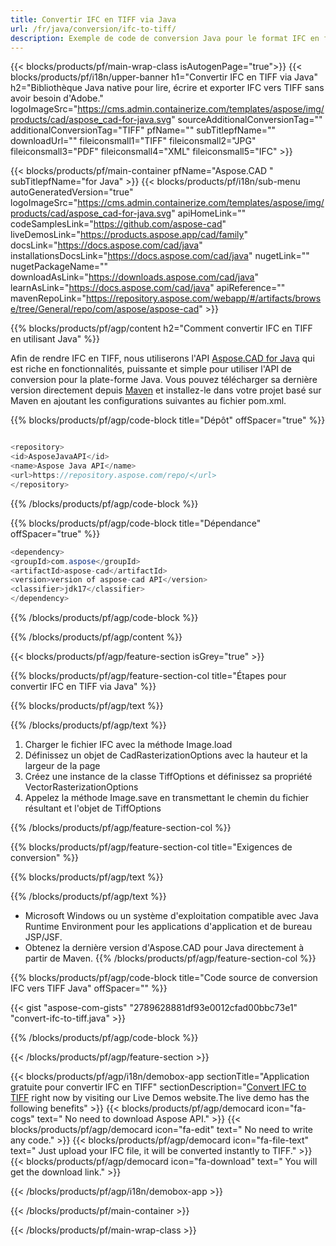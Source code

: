 ```yaml
---
title: Convertir IFC en TIFF via Java 
url: /fr/java/conversion/ifc-to-tiff/ 
description: Exemple de code de conversion Java pour le format IFC en fichier TIFF. Utilisez cet exemple de code pour convertir IFC en TIFF dans n'importe quelle application Java Web ou de bureau.
---
```


{{< blocks/products/pf/main-wrap-class isAutogenPage="true">}}
{{< blocks/products/pf/i18n/upper-banner h1="Convertir IFC en TIFF via Java" h2="Bibliothèque Java native pour lire, écrire et exporter IFC vers TIFF sans avoir besoin d'Adobe." logoImageSrc="https://cms.admin.containerize.com/templates/aspose/img/products/cad/aspose_cad-for-java.svg" sourceAdditionalConversionTag="" additionalConversionTag="TIFF" pfName="" subTitlepfName="" downloadUrl="" fileiconsmall1="TIFF" fileiconsmall2="JPG" fileiconsmall3="PDF" fileiconsmall4="XML" fileiconsmall5="IFC" >}}

{{< blocks/products/pf/main-container pfName="Aspose.CAD " subTitlepfName="for Java" >}}
{{< blocks/products/pf/i18n/sub-menu autoGeneratedVersion="true" logoImageSrc="https://cms.admin.containerize.com/templates/aspose/img/products/cad/aspose_cad-for-java.svg" apiHomeLink="" codeSamplesLink="https://github.com/aspose-cad" liveDemosLink="https://products.aspose.app/cad/family" docsLink="https://docs.aspose.com/cad/java" installationsDocsLink="https://docs.aspose.com/cad/java" nugetLink="" nugetPackageName="" downloadAsLink="https://downloads.aspose.com/cad/java" learnAsLink="https://docs.aspose.com/cad/java" apiReference="" mavenRepoLink="https://repository.aspose.com/webapp/#/artifacts/browse/tree/General/repo/com/aspose/aspose-cad" >}}

{{% blocks/products/pf/agp/content h2="Comment convertir IFC en TIFF en utilisant Java" %}}

Afin de rendre IFC en TIFF, nous utiliserons l'API <a href=https://products.aspose.com/cad/java>Aspose.CAD for Java</a> qui est riche en fonctionnalités, puissante et simple pour utiliser l'API de conversion pour la plate-forme Java. Vous pouvez télécharger sa dernière version directement depuis <a href=https://repository.aspose.com/webapp/#/artifacts/browse/tree/General/repo/com/aspose/aspose-cad>Maven</a> et installez-le dans votre projet basé sur Maven en ajoutant les configurations suivantes au fichier pom.xml.

{{% blocks/products/pf/agp/code-block title="Dépôt" offSpacer="true" %}}

```cs

<repository>
<id>AsposeJavaAPI</id>
<name>Aspose Java API</name>
<url>https://repository.aspose.com/repo/</url>
</repository>

```

{{% /blocks/products/pf/agp/code-block %}}

{{% blocks/products/pf/agp/code-block title="Dépendance" offSpacer="true" %}}

```cs
<dependency>
<groupId>com.aspose</groupId>
<artifactId>aspose-cad</artifactId>
<version>version of aspose-cad API</version>
<classifier>jdk17</classifier>
</dependency>

```

{{% /blocks/products/pf/agp/code-block %}}

{{% /blocks/products/pf/agp/content %}}

{{< blocks/products/pf/agp/feature-section isGrey="true" >}}

{{% blocks/products/pf/agp/feature-section-col title="Étapes pour convertir IFC en TIFF via Java" %}}

{{% blocks/products/pf/agp/text %}}

{{% /blocks/products/pf/agp/text %}}

1. Charger le fichier IFC avec la méthode Image.load
1. Définissez un objet de CadRasterizationOptions avec la hauteur et la largeur de la page
1. Créez une instance de la classe TiffOptions et définissez sa propriété VectorRasterizationOptions
1. Appelez la méthode Image.save en transmettant le chemin du fichier résultant et l'objet de TiffOptions

{{% /blocks/products/pf/agp/feature-section-col %}}

{{% blocks/products/pf/agp/feature-section-col title="Exigences de conversion" %}}

{{% blocks/products/pf/agp/text %}}

{{% /blocks/products/pf/agp/text %}}
- Microsoft Windows ou un système d'exploitation compatible avec Java Runtime Environment pour les applications d'application et de bureau JSP/JSF.
- Obtenez la dernière version d'Aspose.CAD pour Java directement à partir de Maven.
{{% /blocks/products/pf/agp/feature-section-col %}}

{{% blocks/products/pf/agp/code-block title="Code source de conversion IFC vers TIFF Java" offSpacer="" %}}

{{< gist "aspose-com-gists" "2789628881df93e0012cfad00bbc73e1" "convert-ifc-to-tiff.java" >}}

{{% /blocks/products/pf/agp/code-block %}}

{{< /blocks/products/pf/agp/feature-section >}}

<!-- aboutfile Starts -->

{{< blocks/products/pf/agp/i18n/demobox-app sectionTitle="Application gratuite pour convertir IFC en TIFF" sectionDescription="[Convert IFC to TIFF](https://products.aspose.app/cad/conversion/ifc-to-tiff) right now by visiting our Live Demos website.The live demo has the following benefits" >}}
        {{< blocks/products/pf/agp/democard icon="fa-cogs" text=" No need to download Aspose API." >}}
        {{< blocks/products/pf/agp/democard icon="fa-edit" text=" No need to write any code." >}}
        {{< blocks/products/pf/agp/democard icon="fa-file-text" text=" Just upload your IFC file, it will be converted instantly to TIFF." >}}
        {{< blocks/products/pf/agp/democard icon="fa-download" text=" You will get the download link." >}}

   
{{< /blocks/products/pf/agp/i18n/demobox-app >}}

<!-- aboutfile Ends -->

{{< /blocks/products/pf/main-container >}}
    
{{< /blocks/products/pf/main-wrap-class >}}